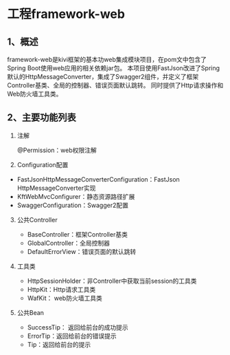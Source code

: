 # 工程framework-web

## 1、概述

​	framework-web是kivi框架的基本功web集成模块项目，在pom文中包含了Spring Boot使用web应用的相关依赖jar包。
本项目使用FastJson改进了Spring默认的HttpMessageConverter，集成了Swagger2组件，并定义了框架Controller基类、全局的控制器、错误页面默认跳转。
同时提供了Http请求操作和Web防火墙工具类。

## 2、主要功能列表

1. 注解

   @Permission：web权限注解

2.  Configuration配置

   - FastJsonHttpMessageConverterConfiguration：FastJson HttpMessageConverter实现
   - KftWebMvcConfigurer：静态资源路径扩展
   - SwaggerConfiguration：Swagger2配置

3. 公共Controller

   - BaseController：框架Controller基类
   - GlobalController：全局控制器
   - DefaultErrorView：错误页面的默认跳转
4. 工具类
   - HttpSessionHolder：非Controller中获取当前session的工具类
   - HttpKit：Http请求工具类
   - WafKit： web防火墙工具类

5. 公共Bean
   - SuccessTip： 返回给前台的成功提示
   - ErrorTip：返回给前台的错误提示
   - Tip：返回给前台的提示
